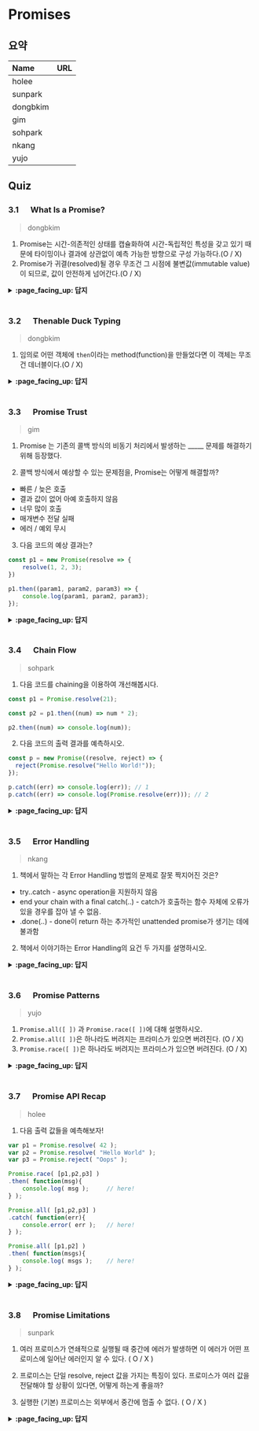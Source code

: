 # Promises

## 요약

| Name     | URL |
| :------- | :-- |
| holee    |     |
| sunpark  |     |
| dongbkim |     |
| gim      |     |
| sohpark  |     |
| nkang    |     |
| yujo     |     |

## Quiz



### 3.1 　  What Is a Promise?

> dongbkim

1. Promise는 시간-의존적인 상태를 캡슐화하여 시간-독립적인 특성을 갖고 있기 때문에 타이밍이나 결과에 상관없이 예측 가능한 방향으로 구성 가능하다.(O / X)
2. Promise가 귀결(resolved)될 경우 무조건 그 시점에 불변값(immutable value)이 되므로, 값이 안전하게 넘어간다.(O / X)

<details>
<summary> <b> :page_facing_up: 답지 </b>  </summary>
<div markdown="1">

1. Promise는 시간-의존적인 상태를 캡슐화하여 시간-독립적인 특성을 갖고 있기 때문에 타이밍이나 결과에 상관없이 예측 가능한 방향으로 구성 가능하다.(**O** / X)


Because Promises encapsulate the time-dependent state -- waiting on the fulfillment or rejection of the underlying value -- from the outside, the Promise itself is time-independent, and thus Promises can be composed (combined) in predictable ways regardless of the timing or outcome underneath.



2. Promise가 귀결(resolved)될 경우 무조건 그 시점에 불변값(immutable value)이 되므로,  값이 안전하게 넘어간다.(**O** / X)


 Because a Promise is externally immutable once resolved, it's now safe to pass that value around to any party and know that it cannot be modified accidentally or maliciously.
</div>
</details>
<br>

### 3.2 　  Thenable Duck Typing

> dongbkim

1. 임의로 어떤 객체에 `then`이라는 method(function)을 만들었다면 이 객체는 무조건 데너블이다.(O / X)


<details>
<summary> <b> :page_facing_up: 답지 </b>  </summary>
<div markdown="1">

1. 데너블 덕 타이핑 방식을 따르면, 임의로 어떤 객체에 `then`이라는 method(function)을 만든 경우, 이 객체는 무조건 데너블이다.(**O** / X)


`데너블 덕 타이핑`에 의하면 어떤 객체의 프로미스 여부를 따지기 위해, "함수나 객체이고, 함수인 then을 갖고 있는지"로 판별하는데 이 조건만 충족시키면 데너블로 취급한다.

</div>
</details>
<br>


### 3.3 　 Promise Trust

> gim

1. Promise 는 기존의 콜백 방식의 비동기 처리에서 발생하는 _____ 문제를 해결하기 위해 등장했다.

2. 콜백 방식에서 예상할 수 있는 문제점을, Promise는 어떻게 해결할까?

- 빠른 / 늦은 호출
- 결과 값이 없어 아예 호출하지 않음
- 너무 많이 호출
- 매개변수 전달 실패
- 에러 / 예외 무시

3. 다음 코드의 예상 결과는?

```jsx
const p1 = new Promise(resolve => {
	resolve(1, 2, 3);
})

p1.then((param1, param2, param3) => {
	console.log(param1, param2, param3);
});
```

<details>
<summary> <b> :page_facing_up: 답지 </b>  </summary>
<div markdown="1">

1. Promise 는 기존의 콜백 방식의 비동기 처리에서 발생하는 제어의 역전(inversion of control) 문제를 해결하기 위해 등장했다.

2. 콜백 방식에서 예상할 수 있는 문제점을, Promise는 어떻게 해결할까?

- 빠른 / 늦은 호출
	- `then()`을 통해 처음에 비동기로 얻어온 값을 콜백을 호출함으로써 다음 비동기 단계로 넘겨주기 때문에, 해당 오류를 해결 할 수 있다.
- 결과 값이 없어 아예 호출하지 않음
	- 일단 프로미스의 상태가 이행되면 `resolve()`, `reject()` 둘 중 하나는 무조건 실행 된다. 그래서 콜백 자체의 에러 때문에 원하는 결과를 얻지 못하는 한이 있더라도, 일단 콜백이 실행되었다는 사실은 변함 없다.
- 너무 많이 호출
	- 많은 호출이 발생하더라도, 프로미스 자체에서 오직 한번만 이행되도록 설계되었기 때문에 다음 호출들은 무시한다.
- 매개변수 전달 실패
	- 프로미스는 기껏해야 하나의 결정된 값을 가지는데, 만약 프로미스에서 어떤 값을 결정하지 않더라도 value의 기본값은 `undefined`가 되며, 후순위 콜백에 대한 호출은 자연스레 발생한다.
- 에러 / 예외 무시
	- 프로미스 생성이나 결과의 관찰지점에서 JS 에러가 발생한다면 그 에러는 `reject()` 에서 잡힌다.

3. 다음 코드의 예상 결과는?

> // 1, undefined, undefined

</div>
</details>
<br>

### 3.4 　 Chain Flow

> sohpark

1. 다음 코드를 chaining을 이용하여 개선해봅시다.

```javascript
const p1 = Promise.resolve(21);

const p2 = p1.then((num) => num * 2);

p2.then((num) => console.log(num));
```

2. 다음 코드의 출력 결과를 예측하시오.

```javascript
const p = new Promise((resolve, reject) => {
  reject(Promise.resolve("Hello World!"));
});

p.catch((err) => console.log(err)); // 1
p.catch((err) => console.log(Promise.resolve(err))); // 2
```

<details>
<summary> <b> :page_facing_up: 답지 </b>  </summary>
<div markdown="1">

1.

```javascript
const p1 = Promise.resolve(21);

p1.then((num) => num * 2).then((num) => console.log(num));
```

2. 둘 다 `Promise { 'Hello World!' }`가 나온다.
   > If you pass a Promise/thenable value to reject, that untouched value will be set as the rejection reason. A subsequent rejection handler would receive the actual Promise/thenable you passed to reject, not its underlying immediate value.

</div>
</details>
<br>

### 3.5 　 Error Handling

> nkang

1. 책에서 말하는 각 Error Handling 방법의 문제로 잘못 짝지어진 것은?

- try..catch - async operation을 지원하지 않음
- end your chain with a final catch(..) - catch가 호출하는 함수 자체에 오류가 있을 경우를 잡아 낼 수 없음.
- .done(..) - done이 return 하는 추가적인 unattended promise가 생기는 데에 불과함

2. 책에서 이야기하는 Error Handling의 요건 두 가지를 설명하시오.

<details>
<summary> <b> :page_facing_up: 답지 </b>  </summary>
<div markdown="1">
1.

- try..catch -  It doesn't work across async operations. That is, unless there's some additional environmental support, which we'll come back to with generators in Chapter 4.

- end your chain with a final catch(..) -  if handleErrors(..) itself also has an error in it? Who catches that? There's still yet another unattended promise: the one catch(..) returns, which we don't capture and don't register a rejection handler for.

- .done(..) -  the biggest problem is that it's not part of the ES6 standard, so no matter how good it sounds, at best it's a lot longer way off from being a reliable and ubiquitous solution.

2.

* Promises could default to reporting (to the developer console) any rejection, on the next Job or event loop tick, if at that exact moment no error handler has been registered for the Promise.

* For the cases where you want a rejected Promise to hold onto its rejected state for an indefinite amount of time before observing, you could call defer(), which suppresses automatic error reporting on that Promise.

</div>
</details>
<br>

### 3.6 　 Promise Patterns

> yujo
1. `Promise.all([ ])` 과 `Promise.race([ ])`에 대해 설명하시오.
2. `Promise.all([ ])`은 하나라도 버려지는 프라미스가 있으면 버려진다. (O / X)
3. `Promise.race([ ])`은 하나라도 버려지는 프라미스가 있으면 버려진다. (O / X)

<details>
<summary> <b> :page_facing_up: 답지 </b>  </summary>
<div markdown="1">
[1] `Promise.all([ ])` 은 프라미스 인스턴스들이 담긴 배열 하나를 인자로 받고 해당 인스턴스들이 모두 완료되야 다음으로 넘어간다.
    `Promise.race([ ])`는 프라미스 인스턴스들 중 하나라도 이루어지면 다음으로 넘어간다.
[2] O
[3] O
</div>
</details>
<br>

### 3.7 　 Promise API Recap

> holee

1. 다음 출력 값들을 예측해보자!

```js
var p1 = Promise.resolve( 42 );
var p2 = Promise.resolve( "Hello World" );
var p3 = Promise.reject( "Oops" );

Promise.race( [p1,p2,p3] )
.then( function(msg){
	console.log( msg );		// here!
} );

Promise.all( [p1,p2,p3] )
.catch( function(err){
	console.error( err );	// here!
} );

Promise.all( [p1,p2] )
.then( function(msgs){
	console.log( msgs );	// here!
} );
```

<details>
<summary> <b> :page_facing_up: 답지 </b>  </summary>
<div markdown="1">

1. 다음 출력 값들을 예측해보자!

```js
var p1 = Promise.resolve( 42 );
var p2 = Promise.resolve( "Hello World" );
var p3 = Promise.reject( "Oops" );

Promise.race( [p1,p2,p3] )
.then( function(msg){
	console.log( msg );		// 42
} );

Promise.all( [p1,p2,p3] )
.catch( function(err){
	console.error( err );	// "Oops"
} );

Promise.all( [p1,p2] )
.then( function(msgs){
	console.log( msgs );	// [42,"Hello World"]
} );
```

</div>
</details>
<br>

### 3.8 　 Promise Limitations

> sunpark

1. 여러 프로미스가 연쇄적으로 실행될 때 중간에 에러가 발생하면 이 에러가 어떤 프로미스에 일어난 에러인지 알 수 있다. ( O / X )

2. 프로미스는 단일 resolve, reject 값을 가지는 특징이 있다. 프로미스가 여러 값을 전달해야 할 상황이 있다면, 어떻게 하는게 좋을까?

3. 실행한 (기본) 프로미스는 외부에서 중간에 멈출 수 없다. ( O / X )

<details>
<summary> <b> :page_facing_up: 답지 </b>  </summary>
<div markdown="1">

1. 여러 프로미스가 연쇄적으로 실행될 때 중간에 에러가 발생하면 이 에러가 어떤 프로미스에 일어난 에러인지 알 수 있다. ( O / **X** )
> 연쇄된 프로미스 맨 마지막에 catch를 붙어주면 에러 핸들링이 가능하지만 이때 어느 프로미스에서 일어난 에러인지는 알 수 없다.

2. 프로미스는 단일 resolve, reject 값을 가지는 특징이 있다. 프로미스가 여러 값을 전달해야 할 상황이 있다면, 어떻게 하는게 좋을까?
> 쉽게는 값을 전달할 때 배열이나 객체로 전달해도 가능하다. 또는 값을 분해해 여러 프로미스를 만들어, Promise.all등으로 처리해도 가능하다.

3. 실행한 (기본) 프로미스는 외부에서 중간에 멈출 수 없다. ( **O** / X )
> 이 내용이 프로미스의 단점이긴 하지만, 프로미스의 핵심 원리이기도 하다. 프로미스가 실행되면 무조건 resolve나 reject 둘 중 하나를 호출하기 때문이다.

</div>
</details>
<br>
